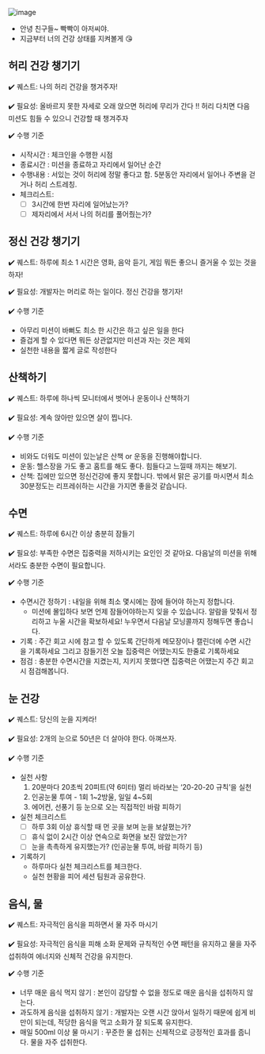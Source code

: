![image](https://github.com/user-attachments/assets/3c9eed9a-880d-4dfb-a34e-c0877f8ed303)

- 안녕 친구들~ 빡빡이 아저씨야.
- 지금부터 너의 건강 상태를 지켜볼게 😘

## 허리 건강 챙기기

✔️ 퀘스트: 나의 허리 건강을 챙겨주자!

✔️ 필요성: 올바르지 못한 자세로 오래 앉으면 허리에 무리가 간다 !! 허리 다치면 다음 미션도 힘들 수 있으니 건강할 때 챙겨주자

✔️ 수행 기준

- 시작시간 : 체크인을  수행한 시점
- 종료시간 : 미션을 종료하고 자리에서 일어난 순간
- 수행내용 : 서있는 것이 허리에 정말 좋다고 함. 5분동안 자리에서 일어나 주변을 걷거나 허리 스트레칭.
- 체크리스트:
    - [ ]  3시간에 한번 자리에 일어났는가?
    - [ ]  제자리에서 서서 나의 허리를 풀어줬는가?

## 정신 건강 챙기기

✔️ 퀘스트: 하루에 최소 1 시간은 영화, 음악 듣기, 게임 뭐든 좋으니 즐거울 수 있는 것을 하자! 

✔️ 필요성: 개발자는 머리로 하는 일이다. 정신 건강을 챙기자!

✔️ 수행 기준

- 아무리 미션이 바뻐도 최소 한 시간은 하고 싶은 일을 한다
- 즐겁게 할 수 있다면 뭐든 상관없지만 미션과 자는 것은 제외
- 실천한 내용을 짧게 글로 작성한다

## 산책하기

✔️ 퀘스트: 하루에 하나씩 모니터에서 벗어나 운동이나 산책하기

✔️ 필요성: 계속 앉아만 있으면 살이 찝니다.

✔️ 수행 기준

- 비와도 더워도 미션이 있는날은  산책 or 운동을 진행해야합니다.
- 운동: 헬스장을 가도 좋고 홈트를 해도 좋다. 힘들다고 느낄때 까지는 해보기.
- 산책: 집에만 있으면 정신건강에 좋지 못합니다. 밖에서 맑은 공기를 마시면서 최소 30분정도는 리프레쉬하는 시간을 가지면 좋을것 같습니다.

## 수면

✔️ 퀘스트: 하루에 6시간 이상 충분히 잠들기

✔️ 필요성: 부족한 수면은 집중력을 저하시키는 요인인 것 같아요. 다음날의 미션을 위해서라도 충분한 수면이 필요합니다. 

✔️ 수행 기준

- 수면시간 정하기 : 내일을 위해 최소 몇시에는 잠에 들어야 하는지 정합니다.
    - 미션에 몰입하다 보면 언제 잠들어야하는지 잊을 수 있습니다. 알람을 맞춰서 정리하고 누울 시간을 확보하세요! 누우면서 다음날 모닝콜까지 정해두면 좋습니다.
- 기록 : 주간 회고 시에 참고 할 수 있도록 간단하게 메모장이나 캘린더에 수면 시간을 기록하세요 그리고 잠들기전 오늘 집중력은 어땠는지도 한줄로 기록하세요
- 점검 : 충분한 수면시간을 지켰는지, 지키지 못했다면 집중력은 어땠는지 주간 회고시 점검해봅니다.

## 눈 건강

✔️ 퀘스트: 당신의 눈을 지켜라!

✔️ 필요성: 2개의 눈으로 50년은 더 살아야 한다. 아껴쓰자.

✔️ 수행 기준

- 실천 사항
    1. 20분마다 20초씩 20피트(약 6미터) 멀리 바라보는 ‘20-20-20 규칙’을 실천
    2. 인공눈물 투여 - 1회 1~2방울, 일일 4~5회
    3. 에어컨, 선풍기 등 눈으로 오는 직접적인 바람 피하기
- 실천 체크리스트
    - [ ]  하루 3회 이상 휴식할 때 먼 곳을 보며 눈을 보살폈는가?
    - [ ]  휴식 없이 2시간 이상 연속으로 화면을 보진 않았는가?
    - [ ]  눈을 촉촉하게 유지했는가? (인공눈물 투여, 바람 피하기 등)
- 기록하기
    - 하루마다 실천 체크리스트를 체크한다.
    - 실천 현황을 피어 세션 팀원과 공유한다.

## 음식, 물

✔️ 퀘스트: 자극적인 음식을 피하면서 물 자주 마시기

✔️ 필요성: 자극적인 음식을 피해 소화 문제와 규칙적인 수면 패턴을 유지하고 물을 자주 섭취하여 에너지와 신체적 건강을 유지한다.

✔️ 수행 기준

- 너무 매운 음식 먹지 않기 : 본인이 감당할 수 없을 정도로 매운 음식을 섭취하지 않는다.
- 과도하게 음식을 섭취하지 않기 : 개발자는 오랜 시간 앉아서 일하기 때문에 쉽게 비만이 되는데, 적당한 음식을 먹고 소화가 잘 되도록 유지한다.
- 매일 500ml 이상 물 마시기 : 꾸준한 물 섭취는 신체적으로 긍정적인 효과를 줍니다. 물을 자주 섭취한다.
